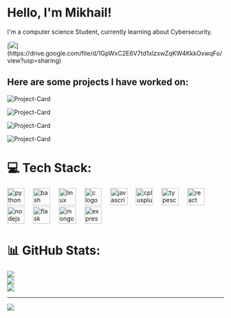 # Hello, I'm Mikhail!

I'm a computer science Student, currently learning about Cybersecurity.

[![](https://img.shields.io/badge/resume-000000?style=for-the-badge&logo=resume&logoColor=white')](https://drive.google.com/file/d/1GpWxC2E6V7td1xlzxwZqKW4KkkOxwqFo/view?usp=sharing)



## Here are some projects I have worked on:

![Project-Card](https://github-readme-stats.vercel.app/api/pin/?username=Mcube728&repo=Remote-Sensing-Super-Resolution)

![Project-Card](https://github-readme-stats.vercel.app/api/pin/?username=Mcube728&repo=libgen-cli)

![Project-Card](https://github-readme-stats.vercel.app/api/pin/?username=Mcube728&repo=web-crawler)

![Project-Card](https://github-readme-stats.vercel.app/api/pin/?username=Mcube728&repo=Explicit-Song-Analysis)


# 💻 Tech Stack:
<div align="left">
	<img src="https://cdn.jsdelivr.net/gh/devicons/devicon/icons/python/python-original.svg" height="40" alt="python logo"  />
	<img width="12" />
	<img src="https://cdn.jsdelivr.net/gh/devicons/devicon/icons/bash/bash-original.svg" height="40" alt="bash logo"  />
	<img width="12" />
	<img src="https://cdn.jsdelivr.net/gh/devicons/devicon/icons/linux/linux-original.svg" height="40" alt="linux logo"  />
	<img width="12" />
	<img src="https://cdn.jsdelivr.net/gh/devicons/devicon/icons/c/c-original.svg" height="40" alt="c logo"  />
	<img width="12" />
	<img src="https://cdn.jsdelivr.net/gh/devicons/devicon/icons/javascript/javascript-original.svg" height="40" alt="javascript logo"  />
	<img width="12" />
	<img src="https://cdn.jsdelivr.net/gh/devicons/devicon/icons/cplusplus/cplusplus-original.svg" height="40" alt="cplusplus logo"  />
	<img width="12" />
	<img src="https://cdn.jsdelivr.net/gh/devicons/devicon/icons/typescript/typescript-original.svg" height="40" alt="typescript logo"  />
	<img width="12" />
	<img src="https://cdn.jsdelivr.net/gh/devicons/devicon/icons/react/react-original.svg" height="40" alt="react logo"  />
	<img width="12" />
	<img src="https://cdn.jsdelivr.net/gh/devicons/devicon/icons/nodejs/nodejs-original.svg" height="40" alt="nodejs logo"  />
	<img width="12" />
	<img src="https://cdn.jsdelivr.net/gh/devicons/devicon/icons/flask/flask-original.svg" height="40" alt="flask logo"  />
	<img width="12" />
	<img src="https://cdn.jsdelivr.net/gh/devicons/devicon/icons/mongodb/mongodb-original.svg" height="40" alt="mongodb logo"  />
	<img width="12" />
	<img src="https://cdn.jsdelivr.net/gh/devicons/devicon/icons/express/express-original.svg" height="40" alt="express logo"  />
</div>

# 📊 GitHub Stats:

![](https://github-readme-stats.vercel.app/api?username=Mcube728&theme=dark&hide_border=false&include_all_commits=true&count_private=true)<br/>
![](https://github-readme-streak-stats.herokuapp.com/?user=Mcube728&theme=dark&hide_border=false)<br/>
![](https://github-readme-stats.vercel.app/api/top-langs/?username=Mcube728&theme=dark&hide_border=false&include_all_commits=true&count_private=true&layout=compact)

---

[![](https://visitcount.itsvg.in/api?id=Mcube728&icon=0&color=0)](https://visitcount.itsvg.in)

<!-- Proudly created with GPRM ( https://gprm.itsvg.in ) -->

